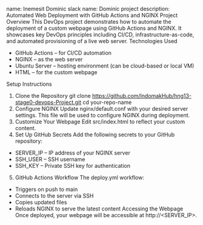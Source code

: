 name: Inemesit Dominic
slack name: Dominic
project description: Automated Web Deployment with GitHub Actions and NGINX
Project Overview
This DevOps project demonstrates how to automate the deployment of a custom webpage using GitHub Actions and NGINX.
It showcases key DevOps principles including CI/CD, infrastructure-as-code, and automated provisioning of a live web server.
 Technologies Used
- GitHub Actions – for CI/CD automation
- NGINX – as the web server
- Ubuntu Server – hosting environment (can be cloud-based or local VM)
- HTML – for the custom webpage

 Setup Instructions
1. Clone the Repository
git clone https://github.com/IndomakHub/hng13-stage0-devops-Project.git
cd your-repo-name
2. Configure NGINX
Update nginx/default.conf with your desired server settings. This file will be used to configure NGINX during deployment.
3. Customize Your Webpage
Edit src/index.html to reflect your custom content.
4. Set Up GitHub Secrets
Add the following secrets to your GitHub repository:
- SERVER_IP – IP address of your NGINX server
- SSH_USER – SSH username
- SSH_KEY – Private SSH key for authentication
5. GitHub Actions Workflow
The deploy.yml workflow:
- Triggers on push to main
- Connects to the server via SSH
- Copies updated files
- Reloads NGINX to serve the latest content
   Accessing the Webpage
Once deployed, your webpage will be accessible at http://<SERVER_IP>.

